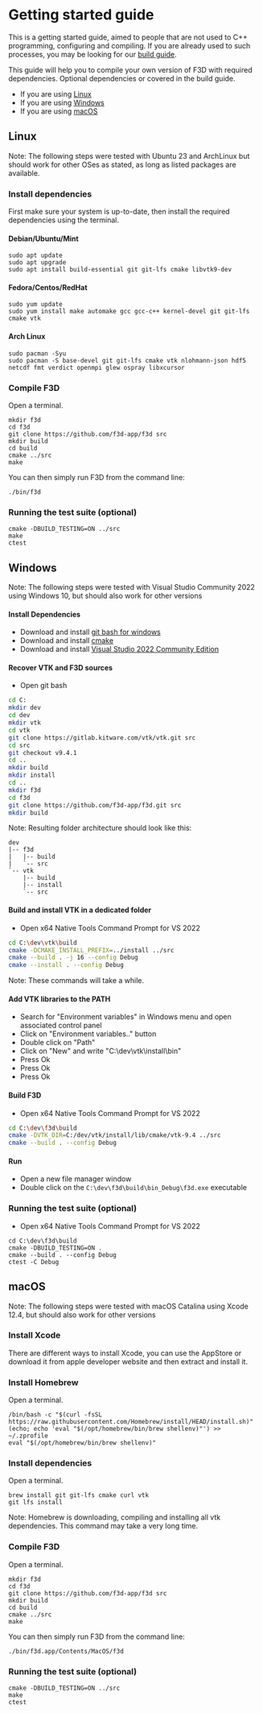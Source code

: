 # Getting started guide

This is a getting started guide, aimed to people that are not used
to C++ programming, configuring and compiling. If you are already used
to such processes, you may be looking for our [build guide](BUILD.md).

This guide will help you to compile your own version of F3D with required dependencies.
Optional dependencies or covered in the build guide.

- If you are using [Linux](#linux)
- If you are using [Windows](#windows)
- If you are using [macOS](#macos)

## Linux

Note: The following steps were tested with Ubuntu 23 and ArchLinux but
should work for other OSes as stated, as long as listed packages are available.

### Install dependencies

First make sure your system is up-to-date,
then install the required dependencies using the terminal.

#### Debian/Ubuntu/Mint

```
sudo apt update
sudo apt upgrade
sudo apt install build-essential git git-lfs cmake libvtk9-dev
```

#### Fedora/Centos/RedHat

```
sudo yum update
sudo yum install make automake gcc gcc-c++ kernel-devel git git-lfs cmake vtk
```

#### Arch Linux

```
sudo pacman -Syu
sudo pacman -S base-devel git git-lfs cmake vtk nlohmann-json hdf5 netcdf fmt verdict openmpi glew ospray libxcursor
```

### Compile F3D

Open a terminal.

```
mkdir f3d
cd f3d
git clone https://github.com/f3d-app/f3d src
mkdir build
cd build
cmake ../src
make
```

You can then simply run F3D from the command line:

```
./bin/f3d
```

### Running the test suite (optional)

```
cmake -DBUILD_TESTING=ON ../src
make
ctest
```

## Windows

Note: The following steps were tested with Visual Studio Community 2022 using Windows 10, but should also work for other versions

#### Install Dependencies

- Download and install [git bash for windows][gitforwindows]
- Download and install [cmake][cmake-download]
- Download and install [Visual Studio 2022 Community Edition][visual-studio]

#### Recover VTK and F3D sources

- Open git bash

```sh
cd C:
mkdir dev
cd dev
mkdir vtk
cd vtk
git clone https://gitlab.kitware.com/vtk/vtk.git src
cd src
git checkout v9.4.1
cd ..
mkdir build
mkdir install
cd ..
mkdir f3d
cd f3d
git clone https://github.com/f3d-app/f3d.git src
mkdir build
```

Note: Resulting folder architecture should look like this:

```
dev
|-- f3d
|   |-- build
|   `-- src
`-- vtk
    |-- build
    |-- install
    `-- src
```

#### Build and install VTK in a dedicated folder

- Open x64 Native Tools Command Prompt for VS 2022

```sh
cd C:\dev\vtk\build
cmake -DCMAKE_INSTALL_PREFIX=../install ../src
cmake --build . -j 16 --config Debug
cmake --install . --config Debug
```

Note: These commands will take a while.

#### Add VTK libraries to the PATH

- Search for "Environment variables" in Windows menu and open associated control panel
- Click on "Environment variables.." button
- Double click on "Path"
- Click on "New" and write "C:\dev\vtk\install\bin"
- Press Ok
- Press Ok
- Press Ok

#### Build F3D

- Open x64 Native Tools Command Prompt for VS 2022

```sh
cd C:\dev\f3d\build
cmake -DVTK_DIR=C:/dev/vtk/install/lib/cmake/vtk-9.4 ../src
cmake --build . --config Debug
```

#### Run

- Open a new file manager window
- Double click on the `C:\dev\f3d\build\bin_Debug\f3d.exe` executable

### Running the test suite (optional)

- Open x64 Native Tools Command Prompt for VS 2022

```
cd C:\dev\f3d\build
cmake -DBUILD_TESTING=ON .
cmake --build . --config Debug
ctest -C Debug
```

## macOS

Note: The following steps were tested with macOS Catalina using Xcode 12.4, but should also work for other versions

### Install Xcode

There are different ways to install Xcode, you can use the AppStore or download it
from apple developer website and then extract and install it.

### Install Homebrew

Open a terminal.

```
/bin/bash -c "$(curl -fsSL https://raw.githubusercontent.com/Homebrew/install/HEAD/install.sh)"
(echo; echo 'eval "$(/opt/homebrew/bin/brew shellenv)"') >> ~/.zprofile
eval "$(/opt/homebrew/bin/brew shellenv)"
```

### Install dependencies

Open a terminal.

```
brew install git git-lfs cmake curl vtk
git lfs install
```

Note: Homebrew is downloading, compiling and installing all vtk dependencies.
This command may take a very long time.

### Compile F3D

Open a terminal.

```
mkdir f3d
cd f3d
git clone https://github.com/f3d-app/f3d src
mkdir build
cd build
cmake ../src
make
```

You can then simply run F3D from the command line:

```
./bin/f3d.app/Contents/MacOS/f3d
```

### Running the test suite (optional)

```
cmake -DBUILD_TESTING=ON ../src
make
ctest
```

[cmake-download]: https://cmake.org/download
[gitforwindows]: https://gitforwindows.org/
[visual-studio]: https://visualstudio.microsoft.com/vs/community/
